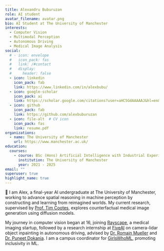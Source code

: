 ```yaml
---
title: Alexandru Buburuzan
role: AI student
avatar_filename: avatar.png
bio: AI Student at The University of Manchester
interests:
  - Computer Vision
  - Multimodal Perception
  - Autonomous Driving
  - Medical Image Analysis
social:
  # - icon: envelope
  #   icon_pack: fas
  #   link: /#contact
  #   display:
  #     header: false
  - icon: linkedin
    icon_pack: fab
    link: https://www.linkedin.com/in/alexbubu/
  - icon: google-scholar
    icon_pack: ai
    link: https://scholar.google.com/citations?user=aHC5GdAAAAAJ&hl=en&oi=ao
  - icon: github
    icon_pack: fab
    link: https://github.com/alexbuburuzan
  - icon: file-alt  # CV icon
    icon_pack: fas
    link: resume.pdf
organizations:
  - name: The University of Manchester
    url: https://www.manchester.ac.uk/
education:
  courses:
    - course: BSc (Hons) Artificial Intelligence with Industrial Experience
      institution: The University of Manchester
      year: 2021 - 2025
email: ""
superuser: true
highlight_name: true
---
```

👋 I am Alex, a final-year AI undergraduate at The University of Manchester, working to advance spatial reasoning in machine perception by constructing and learning from reimagined worlds. My current research, supervised by [Prof. Tim Cootes](https://scholar.google.com/citations?user=zhlk0OsAAAAJ&hl=en), explores counterfactual medical image generation using diffusion models.

My journey in computer vision began at 16, joining [Rayscape](https://rayscape.ai/), a medical imaging startup, followed by a research internship at [FiveAI](https://www.five.ai/research) on camera-lidar object inpainting in autonomous driving, advised by [Dr. Romain Mueller](https://scholar.google.com/citations?user=6K_Z_9sAAAAJ&hl=en) and [Dr. Puneet Dokania](https://puneetkdokania.github.io/). I am a campus coordinator for [GirlsWhoML](https://girlswhoml.com), promoting inclusivity in ML.